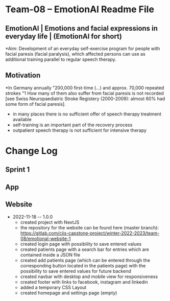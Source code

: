 # Team-08 – EmotionAl Readme File
## EmotionAl | Emotions and facial expressions in everyday life | (EmotionAl for short)

*Aim: Development of an everyday self-exercise program for people with facial paresis (facial paralysis), which affected persons can use as additional training parallel to regular speech therapy.

## Motivation

*In Germany annually "200,000 first-time (...) and approx. 70,000 repeated strokes "1 How many of them also suffer from facial paresis is not recorded [see Swiss Neuropaediatric Stroke Registery (2000-2009): almost 60% had some form of facial paresis].
* in many places there is no sufficient offer of speech therapy treatment available
* self-training is an important part of the recovery process
* outpatient speech therapy is not sufficient for intensive therapy

# Change Log

## Sprint 1
## App

## Website

* 2022-11-18 -- 1.0.0
  * created project with NextJS
  * the repository for the website can be found here (master branch): https://gitlab.com/ciis-capstone-project/winter-2022-2023/team-08/emotional-website-1
  * created login page with possibility to save entered values
  * created patients page with a search bar for entries which are contained inside a JSON file
  * created add patients page (which can be entered through the corresponding button located in the patients page) with the possibility to save entered values for future backend
  * created navbar with desktop and mobile view for responsiveness
  * created footer with links to facebook, instagram and linkedin
  * added a temporary CSS Layout
  * created homepage and settings page (empty)

